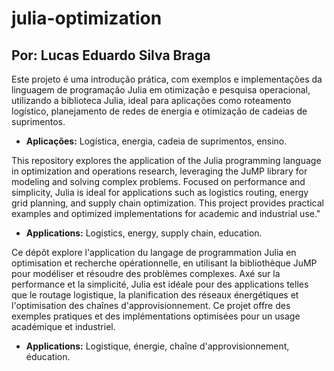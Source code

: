 # julia-optimization
## Por: Lucas Eduardo Silva Braga

Este projeto é uma introdução prática, com exemplos e implementações da linguagem de programação Julia em otimização e pesquisa operacional, utilizando a biblioteca Julia, ideal para aplicações como roteamento logístico, planejamento de redes de energia e otimização de cadeias de suprimentos.

* **Aplicações:** Logística, energia, cadeia de suprimentos, ensino.


This repository explores the application of the Julia programming language in optimization and operations research, leveraging the JuMP library for modeling and solving complex problems. Focused on performance and simplicity, Julia is ideal for applications such as logistics routing, energy grid planning, and supply chain optimization. This project provides practical examples and optimized implementations for academic and industrial use."

* **Applications:** Logistics, energy, supply chain, education.

Ce dépôt explore l'application du langage de programmation Julia en optimisation et recherche opérationnelle, en utilisant la bibliothèque JuMP pour modéliser et résoudre des problèmes complexes. Axé sur la performance et la simplicité, Julia est idéale pour des applications telles que le routage logistique, la planification des réseaux énergétiques et l'optimisation des chaînes d'approvisionnement. Ce projet offre des exemples pratiques et des implémentations optimisées pour un usage académique et industriel.

* **Applications:** Logistique, énergie, chaîne d'approvisionnement, éducation.
